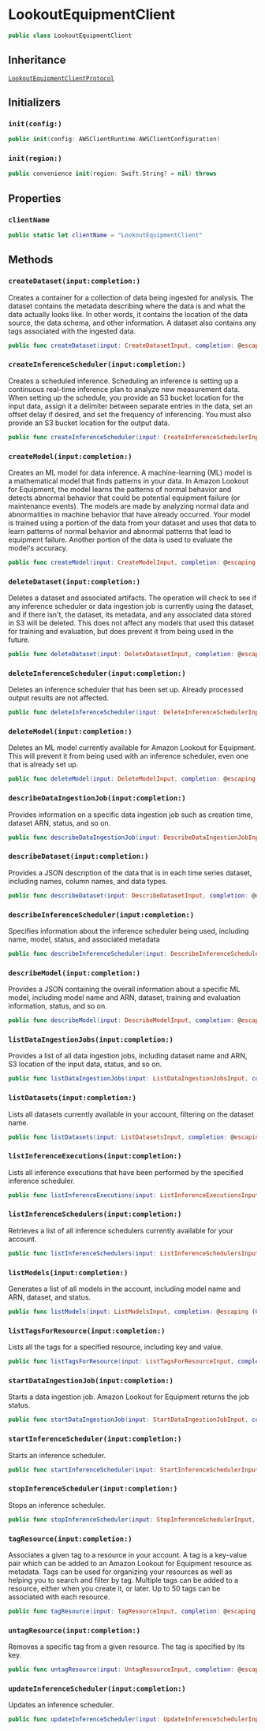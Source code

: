 # LookoutEquipmentClient

``` swift
public class LookoutEquipmentClient 
```

## Inheritance

[`LookoutEquipmentClientProtocol`](/aws-sdk-swift/reference/0.x/AWSLookoutEquipment/LookoutEquipmentClientProtocol)

## Initializers

### `init(config:)`

``` swift
public init(config: AWSClientRuntime.AWSClientConfiguration) 
```

### `init(region:)`

``` swift
public convenience init(region: Swift.String? = nil) throws 
```

## Properties

### `clientName`

``` swift
public static let clientName = "LookoutEquipmentClient"
```

## Methods

### `createDataset(input:completion:)`

Creates a container for a collection of data being ingested for analysis. The dataset contains the metadata describing where the data is and what the data actually looks like. In other words, it contains the location of the data source, the data schema, and other information. A dataset also contains any tags associated with the ingested data.

``` swift
public func createDataset(input: CreateDatasetInput, completion: @escaping (ClientRuntime.SdkResult<CreateDatasetOutputResponse, CreateDatasetOutputError>) -> Void)
```

### `createInferenceScheduler(input:completion:)`

Creates a scheduled inference. Scheduling an inference is setting up a continuous real-time inference plan to analyze new measurement data. When setting up the schedule, you provide an S3 bucket location for the input data, assign it a delimiter between separate entries in the data, set an offset delay if desired, and set the frequency of inferencing. You must also provide an S3 bucket location for the output data.

``` swift
public func createInferenceScheduler(input: CreateInferenceSchedulerInput, completion: @escaping (ClientRuntime.SdkResult<CreateInferenceSchedulerOutputResponse, CreateInferenceSchedulerOutputError>) -> Void)
```

### `createModel(input:completion:)`

Creates an ML model for data inference. A machine-learning (ML) model is a mathematical model that finds patterns in your data. In Amazon Lookout for Equipment, the model learns the patterns of normal behavior and detects abnormal behavior that could be potential equipment failure (or maintenance events). The models are made by analyzing normal data and abnormalities in machine behavior that have already occurred. Your model is trained using a portion of the data from your dataset and uses that data to learn patterns of normal behavior and abnormal patterns that lead to equipment failure. Another portion of the data is used to evaluate the model's accuracy.

``` swift
public func createModel(input: CreateModelInput, completion: @escaping (ClientRuntime.SdkResult<CreateModelOutputResponse, CreateModelOutputError>) -> Void)
```

### `deleteDataset(input:completion:)`

Deletes a dataset and associated artifacts. The operation will check to see if any inference scheduler or data ingestion job is currently using the dataset, and if there isn't, the dataset, its metadata, and any associated data stored in S3 will be deleted. This does not affect any models that used this dataset for training and evaluation, but does prevent it from being used in the future.

``` swift
public func deleteDataset(input: DeleteDatasetInput, completion: @escaping (ClientRuntime.SdkResult<DeleteDatasetOutputResponse, DeleteDatasetOutputError>) -> Void)
```

### `deleteInferenceScheduler(input:completion:)`

Deletes an inference scheduler that has been set up. Already processed output results are not affected.

``` swift
public func deleteInferenceScheduler(input: DeleteInferenceSchedulerInput, completion: @escaping (ClientRuntime.SdkResult<DeleteInferenceSchedulerOutputResponse, DeleteInferenceSchedulerOutputError>) -> Void)
```

### `deleteModel(input:completion:)`

Deletes an ML model currently available for Amazon Lookout for Equipment. This will prevent it from being used with an inference scheduler, even one that is already set up.

``` swift
public func deleteModel(input: DeleteModelInput, completion: @escaping (ClientRuntime.SdkResult<DeleteModelOutputResponse, DeleteModelOutputError>) -> Void)
```

### `describeDataIngestionJob(input:completion:)`

Provides information on a specific data ingestion job such as creation time, dataset ARN, status, and so on.

``` swift
public func describeDataIngestionJob(input: DescribeDataIngestionJobInput, completion: @escaping (ClientRuntime.SdkResult<DescribeDataIngestionJobOutputResponse, DescribeDataIngestionJobOutputError>) -> Void)
```

### `describeDataset(input:completion:)`

Provides a JSON description of the data that is in each time series dataset, including names, column names, and data types.

``` swift
public func describeDataset(input: DescribeDatasetInput, completion: @escaping (ClientRuntime.SdkResult<DescribeDatasetOutputResponse, DescribeDatasetOutputError>) -> Void)
```

### `describeInferenceScheduler(input:completion:)`

Specifies information about the inference scheduler being used, including name, model, status, and associated metadata

``` swift
public func describeInferenceScheduler(input: DescribeInferenceSchedulerInput, completion: @escaping (ClientRuntime.SdkResult<DescribeInferenceSchedulerOutputResponse, DescribeInferenceSchedulerOutputError>) -> Void)
```

### `describeModel(input:completion:)`

Provides a JSON containing the overall information about a specific ML model, including model name and ARN, dataset, training and evaluation information, status, and so on.

``` swift
public func describeModel(input: DescribeModelInput, completion: @escaping (ClientRuntime.SdkResult<DescribeModelOutputResponse, DescribeModelOutputError>) -> Void)
```

### `listDataIngestionJobs(input:completion:)`

Provides a list of all data ingestion jobs, including dataset name and ARN, S3 location of the input data, status, and so on.

``` swift
public func listDataIngestionJobs(input: ListDataIngestionJobsInput, completion: @escaping (ClientRuntime.SdkResult<ListDataIngestionJobsOutputResponse, ListDataIngestionJobsOutputError>) -> Void)
```

### `listDatasets(input:completion:)`

Lists all datasets currently available in your account, filtering on the dataset name.

``` swift
public func listDatasets(input: ListDatasetsInput, completion: @escaping (ClientRuntime.SdkResult<ListDatasetsOutputResponse, ListDatasetsOutputError>) -> Void)
```

### `listInferenceExecutions(input:completion:)`

Lists all inference executions that have been performed by the specified inference scheduler.

``` swift
public func listInferenceExecutions(input: ListInferenceExecutionsInput, completion: @escaping (ClientRuntime.SdkResult<ListInferenceExecutionsOutputResponse, ListInferenceExecutionsOutputError>) -> Void)
```

### `listInferenceSchedulers(input:completion:)`

Retrieves a list of all inference schedulers currently available for your account.

``` swift
public func listInferenceSchedulers(input: ListInferenceSchedulersInput, completion: @escaping (ClientRuntime.SdkResult<ListInferenceSchedulersOutputResponse, ListInferenceSchedulersOutputError>) -> Void)
```

### `listModels(input:completion:)`

Generates a list of all models in the account, including model name and ARN, dataset, and status.

``` swift
public func listModels(input: ListModelsInput, completion: @escaping (ClientRuntime.SdkResult<ListModelsOutputResponse, ListModelsOutputError>) -> Void)
```

### `listTagsForResource(input:completion:)`

Lists all the tags for a specified resource, including key and value.

``` swift
public func listTagsForResource(input: ListTagsForResourceInput, completion: @escaping (ClientRuntime.SdkResult<ListTagsForResourceOutputResponse, ListTagsForResourceOutputError>) -> Void)
```

### `startDataIngestionJob(input:completion:)`

Starts a data ingestion job. Amazon Lookout for Equipment returns the job status.

``` swift
public func startDataIngestionJob(input: StartDataIngestionJobInput, completion: @escaping (ClientRuntime.SdkResult<StartDataIngestionJobOutputResponse, StartDataIngestionJobOutputError>) -> Void)
```

### `startInferenceScheduler(input:completion:)`

Starts an inference scheduler.

``` swift
public func startInferenceScheduler(input: StartInferenceSchedulerInput, completion: @escaping (ClientRuntime.SdkResult<StartInferenceSchedulerOutputResponse, StartInferenceSchedulerOutputError>) -> Void)
```

### `stopInferenceScheduler(input:completion:)`

Stops an inference scheduler.

``` swift
public func stopInferenceScheduler(input: StopInferenceSchedulerInput, completion: @escaping (ClientRuntime.SdkResult<StopInferenceSchedulerOutputResponse, StopInferenceSchedulerOutputError>) -> Void)
```

### `tagResource(input:completion:)`

Associates a given tag to a resource in your account. A tag is a key-value pair which can be added to an Amazon Lookout for Equipment resource as metadata. Tags can be used for organizing your resources as well as helping you to search and filter by tag. Multiple tags can be added to a resource, either when you create it, or later. Up to 50 tags can be associated with each resource.

``` swift
public func tagResource(input: TagResourceInput, completion: @escaping (ClientRuntime.SdkResult<TagResourceOutputResponse, TagResourceOutputError>) -> Void)
```

### `untagResource(input:completion:)`

Removes a specific tag from a given resource. The tag is specified by its key.

``` swift
public func untagResource(input: UntagResourceInput, completion: @escaping (ClientRuntime.SdkResult<UntagResourceOutputResponse, UntagResourceOutputError>) -> Void)
```

### `updateInferenceScheduler(input:completion:)`

Updates an inference scheduler.

``` swift
public func updateInferenceScheduler(input: UpdateInferenceSchedulerInput, completion: @escaping (ClientRuntime.SdkResult<UpdateInferenceSchedulerOutputResponse, UpdateInferenceSchedulerOutputError>) -> Void)
```
